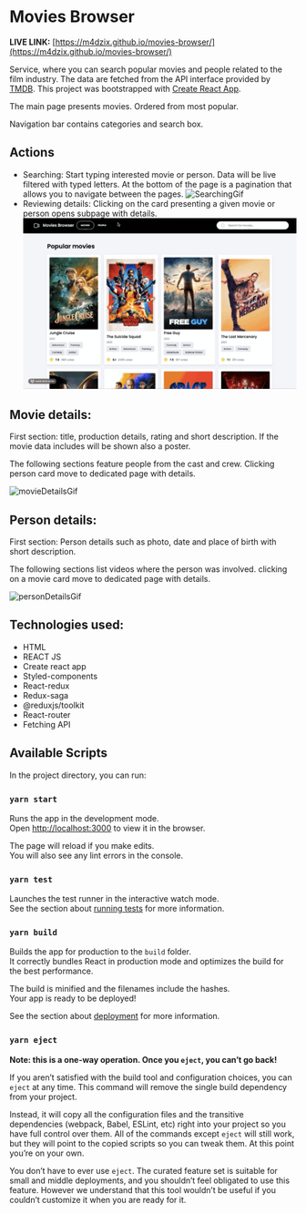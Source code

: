# Movies Browser

**LIVE LINK:** [https://m4dzix.github.io/movies-browser/](https://m4dzix.github.io/movies-browser/)

Service, where you can search popular movies and people related to the film industry. The data are fetched from the API interface provided by [TMDB](https://www.themoviedb.org/). This project was bootstrapped with [Create React App](https://github.com/facebook/create-react-app).

The main page presents movies. Ordered from most popular.

Navigation bar contains categories and search box.

## Actions

- Searching:
  Start typing interested movie or person. Data will be live filtered with typed letters.
  At the bottom of the page is a pagination that allows you to navigate between the pages.
  ![SearchingGif](src/assets/searching.gif)
- Reviewing details:
  Clicking on the card presenting a given movie or person opens subpage with details.
  ![navBArGif](src/assets/navBar.gif)

## Movie details:

First section: title, production details, rating and short description. If the movie data includes will be shown also a poster.

The following sections feature people from the cast and crew.
Clicking person card move to dedicated page with details.

![movieDetailsGif](src/assets/movieDetails.gif)

## Person details:

First section: Person details such as photo, date and place of birth with short description.

The following sections list videos where the person was involved.
clicking on a movie card move to dedicated page with details.

![personDetailsGif](src/assets/personDetails.gif)

## Technologies used:

- HTML
- REACT JS
- Create react app
- Styled-components
- React-redux
- Redux-saga
- @reduxjs/toolkit
- React-router
- Fetching API

## Available Scripts

In the project directory, you can run:

### `yarn start`

Runs the app in the development mode.<br />
Open [http://localhost:3000](http://localhost:3000) to view it in the browser.

The page will reload if you make edits.<br />
You will also see any lint errors in the console.

### `yarn test`

Launches the test runner in the interactive watch mode.<br />
See the section about [running tests](https://facebook.github.io/create-react-app/docs/running-tests) for more information.

### `yarn build`

Builds the app for production to the `build` folder.<br />
It correctly bundles React in production mode and optimizes the build for the best performance.

The build is minified and the filenames include the hashes.<br />
Your app is ready to be deployed!

See the section about [deployment](https://facebook.github.io/create-react-app/docs/deployment) for more information.

### `yarn eject`

**Note: this is a one-way operation. Once you `eject`, you can’t go back!**

If you aren’t satisfied with the build tool and configuration choices, you can `eject` at any time. This command will remove the single build dependency from your project.

Instead, it will copy all the configuration files and the transitive dependencies (webpack, Babel, ESLint, etc) right into your project so you have full control over them. All of the commands except `eject` will still work, but they will point to the copied scripts so you can tweak them. At this point you’re on your own.

You don’t have to ever use `eject`. The curated feature set is suitable for small and middle deployments, and you shouldn’t feel obligated to use this feature. However we understand that this tool wouldn’t be useful if you couldn’t customize it when you are ready for it.
